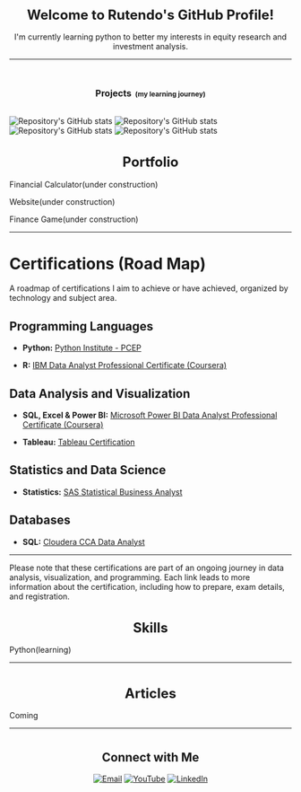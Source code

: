 <h1 align="center" style="font-size:24px;">Welcome to Rutendo's GitHub Profile!</h1>
<p align="center">I'm currently learning python to better my interests in equity research and investment analysis.</p>
<hr>
<h1 align="center">

  <span style="font-size: 16px;">Projects</span>
  <small style="font-size: 12px;">(my learning journey)</small>
</h1>


![Repository's GitHub stats](https://github-readme-stats.vercel.app/api/pin/?username=rutendofortunate&repo=Fundamental-Python-Basics
)
![Repository's GitHub stats](https://github-readme-stats.vercel.app/api/pin/?username=rutendofortunate&repo=Learning-Matplotlib-1
)
![Repository's GitHub stats](https://github-readme-stats.vercel.app/api/pin/?username=rutendofortunate&repo=Learning-Matplotlib-2
)
![Repository's GitHub stats](https://github-readme-stats.vercel.app/api/pin/?username=rutendofortunate&repo=Financial-Modelling
)

<h1 align="center" style="font-size:24px;">Portfolio</h1>
<p align="left">Financial Calculator(under construction)</p>
<p align="left">Website(under construction)</p>
<p align="left">Finance Game(under construction)</p>
<hr>
<h1 align="center">

# Certifications (Road Map)

A roadmap of certifications I aim to achieve or have achieved, organized by technology and subject area.

## Programming Languages

- **Python:** [Python Institute - PCEP](https://pythoninstitute.org/pcep)

- **R:** [IBM Data Analyst Professional Certificate (Coursera)](https://www.coursera.org/professional-certificates/ibm-data-analyst-r-excel)

## Data Analysis and Visualization

- **SQL, Excel & Power BI:** [Microsoft Power BI Data Analyst Professional Certificate (Coursera)](https://www.coursera.org/professional-certificates/microsoft-power-bi-data-analyst)

- **Tableau:** [Tableau Certification](https://www.tableau.com/learn/certification)

## Statistics and Data Science

- **Statistics:** [SAS Statistical Business Analyst](https://www.sas.com/en_za/certification/credentials/advanced-analytics/statistical-business-analyst.html)

## Databases

- **SQL:** [Cloudera CCA Data Analyst](https://www.cloudera.com/services-and-support/training/cdhhdp-certification/cca-data-analyst.html)

---

Please note that these certifications are part of an ongoing journey in data analysis, visualization, and programming. Each link leads to more information about the certification, including how to prepare, exam details, and registration.


<h1 align="center" style="font-size:24px;">Skills </h1>
<p align="left">Python(learning)</p>
<hr>
<h1 align="center">


<h1 align="center" style="font-size:24px;">Articles</h1>
<p align="left">Coming</p>
<hr>
<h1 align="center">
  

<h2 align="center">Connect with Me</h2>
<p align="center">
  <a href="mailto:rutendonate@gmail.com"><img src="https://img.shields.io/badge/-Email-blue?style=flat-square&logo=gmail" alt="Email"></a>
  <a href="https://www.youtube.com/@rutendofortunate" target="_blank"><img src="https://img.shields.io/badge/YouTube-FF0000?style=for-the-badge&logo=youtube&logoColor=white" alt="YouTube"></a>
  <a href="https://www.linkedin.com/in/rutendofortunate" target="_blank"><img src="https://img.shields.io/badge/LinkedIn-0077B5?style=for-the-badge&logo=linkedin&logoColor=white" alt="LinkedIn"></a>
  </p>






<!---
rutendofortunate/rutendofortunate is a ✨ special ✨ repository because its `README.md` (this file) appears on your GitHub profile.
You can click the Preview link to take a look at your changes.
--->

